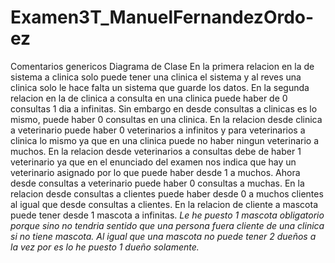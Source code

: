 # Examen3T_ManuelFernandezOrdo-ez
Comentarios genericos Diagrama de Clase
En la primera relacion en la de sistema a clinica solo puede tener una clinica el sistema y al reves una clinica solo 
le hace falta un sistema que guarde los datos. En la segunda relacion en la de clinica a consulta en una clinica puede haber
de 0 consultas 1 dia a infinitas. Sin embargo en desde consultas a clinicas es lo mismo, puede haber 0 consultas en una clinica.
En la relacion desde clinica a veterinario puede haber 0 veterinarios a infinitos y para veterinarios a clinica lo mismo ya que en 
una clinica puede no haber ningun veterinario a muchos. En la relacion desde veterinarios a consultas debe de haber 1 veterinario 
ya que en el enunciado del examen nos indica que hay un veterinario asignado por lo que puede haber desde 1 a muchos. Ahora desde 
consultas a veterinario  puede haber 0 consultas a muchas. En la relacion desde consultas a clientes puede haber desde 0 a muchos 
clientes al igual que desde consultas a clientes. En la relacion de cliente a mascota puede tener desde 1 mascota a infinitas. 
*Le he puesto 1 mascota obligatorio porque sino no tendria sentido que una persona fuera cliente de una clinica si no tiene mascota.*
*Al igual que una mascota no puede tener 2 dueños a la vez por es lo he puesto 1 dueño solamente.*
